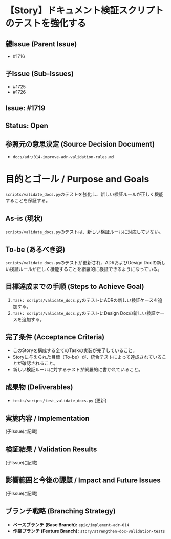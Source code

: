 # 【Story】ドキュメント検証スクリプトのテストを強化する

## 親Issue (Parent Issue)
- #1716

## 子Issue (Sub-Issues)
- #1725
- #1726

## Issue: #1719
## Status: Open

## 参照元の意思決定 (Source Decision Document)
- `docs/adr/014-improve-adr-validation-rules.md`

# 目的とゴール / Purpose and Goals
`scripts/validate_docs.py`のテストを強化し、新しい検証ルールが正しく機能することを保証する。

## As-is (現状)
`scripts/validate_docs.py`のテストは、新しい検証ルールに対応していない。

## To-be (あるべき姿)
`scripts/validate_docs.py`のテストが更新され、ADRおよびDesign Docの新しい検証ルールが正しく機能することを網羅的に検証できるようになっている。

## 目標達成までの手順 (Steps to Achieve Goal)
1. `Task: scripts/validate_docs.py`のテストにADRの新しい検証ケースを追加する。
2. `Task: scripts/validate_docs.py`のテストにDesign Docの新しい検証ケースを追加する。

## 完了条件 (Acceptance Criteria)
- このStoryを構成する全てのTaskの実装が完了していること。
- Storyに与えられた目標（To-be）が、統合テストによって達成されていることが確認されること。
- 新しい検証ルールに対するテストが網羅的に書かれていること。

## 成果物 (Deliverables)
- `tests/scripts/test_validate_docs.py` (更新)

## 実施内容 / Implementation
(子Issueに記載)

## 検証結果 / Validation Results
(子Issueに記載)

## 影響範囲と今後の課題 / Impact and Future Issues
(子Issueに記載)

## ブランチ戦略 (Branching Strategy)
- **ベースブランチ (Base Branch):** `epic/implement-adr-014`
- **作業ブランチ (Feature Branch):** `story/strengthen-doc-validation-tests`
